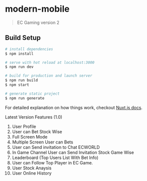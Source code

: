 # modern-mobile

> EC Gaming version 2

## Build Setup

``` bash
# install dependencies
$ npm install

# serve with hot reload at localhost:3000
$ npm run dev

# build for production and launch server
$ npm run build
$ npm start

# generate static project
$ npm run generate
```

For detailed explanation on how things work, checkout [Nuxt.js docs](https://nuxtjs.org).

Latest Version Features (1.0) 

1. User Profile
2. User can Bet Stock Wise 
3. Full Screen Mode
4. Multiple Screen User can Bets 
5. User can Send invitation to Chat ECWORLD
6. In Game Channel User can Send Invitation Stock Game Wise
7. Leaderboard (Top Users List With Bet Info)
8. User can Follow Top Player in EC Game.
9. User Stock Anaysis
10. User Online History 